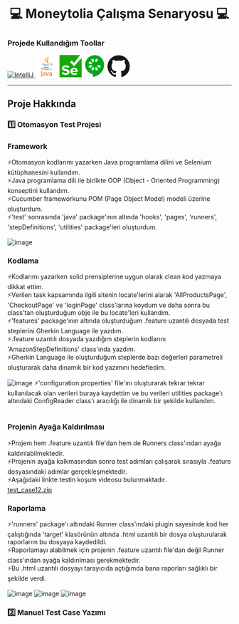 # <div align="center"><p>💻 Moneytolia Çalışma Senaryosu 💻 </p> </div>
### Projede Kullandığım Toollar <br> 
[<a href="https://www.jetbrains.com/idea/features/" target="_blank" rel=”noopener”> <img src="https://encrypted-tbn0.gstatic.com/images?q=tbn:ANd9GcQalKFwVDd0H7Xx8HaqWBbUmDRdrgxUoicGBZC0eIzTsww7Sev-ySXJ3in9Udv2R9CR3lo&usqp=CAU" alt="IntelliJ" width="50" height="50"/> </a>][intellij]
[<img height="50" width="50" src="https://raw.githubusercontent.com/github/explore/5b3600551e122a3277c2c5368af2ad5725ffa9a1/topics/java/java.png">][java]
[<img height="50" width="50" src="https://raw.githubusercontent.com/github/explore/5b3600551e122a3277c2c5368af2ad5725ffa9a1/topics/selenium/selenium.png">][selenium]
<img src="https://github.com/devicons/devicon/blob/master/icons/cucumber/cucumber-plain.svg" title="Cucumber" alt="Cucumber" width="50" height="50"/>
[<img height="50" width="50" src="https://raw.githubusercontent.com/github/explore/5b3600551e122a3277c2c5368af2ad5725ffa9a1/topics/github/github.png">][github]

[intellij]: https://www.jetbrains.com/idea/download/#section=windows
[java]: https://www.java.com/
[selenium]: https://www.selenium.dev/
[cucumber]: https://cucumber.io/
[github]: https://github.com/AliihsanSen

<hr>

## Proje Hakkında
### 1️⃣ Otomasyon Test Projesi
### Framework

⚡Otomasyon kodlarımı yazarken Java programlama dilini ve Selenium kütüphanesini kullandım. <br>
⚡Java programlama dili ile birlikte OOP (Object - Oriented Programming) konseptini kullandım. <br>
⚡Cucumber frameworkunu POM (Page Object Model) modeli üzerine oluşturdum. <br>
⚡'test' sonrasında 'java' package'ının altında 'hooks', 'pages', 'runners', 'stepDefinitions', 'utilities'  package'leri oluşturdum. <br> <br>
![image](https://github.com/AliihsanSen/Moneytolia_TestCase/assets/111094912/2e1c7b7a-7686-4dd7-b8bb-cf093bc040ef)

### Kodlama
⚡Kodlarımı yazarken solid prensiplerine uygun olarak clean kod yazmaya dikkat ettim. <br>
⚡Verilen task kapsamında ilgili sitenin locate'lerini alarak 'AllProductsPage', 'CheckoutPage' ve 'loginPage' class'larına koydum ve daha sonra bu class'tan oluşturduğum obje ile bu locate'leri kullandım. <br>
⚡'features' package'ının altında oluşturduğum .feature uzantılı dosyada test steplerini Gherkin Language ile yazdım. <br>
⚡.feature uzantılı dosyada yazdığım steplerin kodlarını 'AmazonStepDefinitions' class'ında yazdım. <br>
⚡Gherkin Language ile oluşturduğum steplerde bazı değerleri parametreli oluşturarak daha dinamik bir kod yazımını hedefledim. <br> <br>
![image](https://github.com/AliihsanSen/Moneytolia_TestCase/assets/111094912/37640a43-b822-4b3f-b881-7532b615c121)
⚡'configuration.properties' file'ını oluşturarak tekrar tekrar kullanılacak olan verileri buraya kaydettim ve bu verileri utilities package'ı altındaki ConfigReader class'ı aracılığı ile dinamik bir şekilde kullandım. <br> <br>

### Projenin Ayağa Kaldırılması
⚡Projem hem .feature uzantılı file'dan hem de Runners class'ından ayağa kaldırılabilmektedir. <br>
⚡Projenin ayağa kalkmasından sonra test adımları çalışarak sırasıyla .feature dosyasındaki adımlar gerçekleşmektedir. <br>
⚡Aşağıdaki linkte testin koşum videosu bulunmaktadır. <br>
[test_case12.zip](https://github.com/AliihsanSen/Moneytolia_TestCase/files/15261641/test_case12.zip)

### Raporlama
⚡'runners' package'ı altındaki Runner class'ındaki plugin sayesinde kod her çalıştığında 'target' klasörünün altında .html uzantılı bir dosya oluşturularak raporlarım bu dosyaya kaydedildi. <br>
⚡Raporlamayı alabilmek için projenin .feature uzantılı file'dan değil Runner class'ından ayağa kaldırılması gerekmektedir. <br>
⚡Bu .html uzantılı dosyayı tarayıcıda açtığımda bana raporları sağlıklı bir şekilde verdi. <br> <br>
![image](https://github.com/AliihsanSen/Moneytolia_TestCase/assets/111094912/3efa21ec-dc4d-43c6-80df-c2fca22d6958)
![image](https://github.com/AliihsanSen/Moneytolia_TestCase/assets/111094912/d1cfa165-86c0-49a9-a955-6bcaf8f54d14)
![image](https://github.com/AliihsanSen/Moneytolia_TestCase/assets/111094912/19ad88e8-89db-4d9f-8dfd-00b0f1c0bfc1)



### 2️⃣ Manuel Test Case Yazımı






